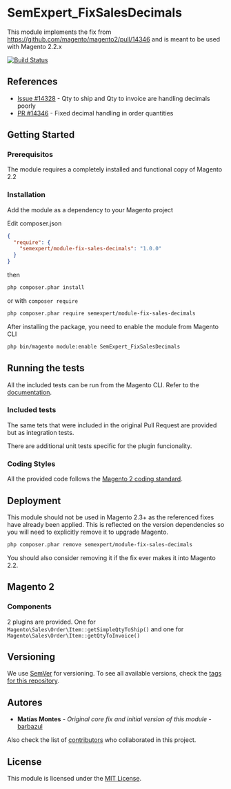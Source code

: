 # SemExpert_FixSalesDecimals

This module implements the fix from https://github.com/magento/magento2/pull/14346 and is meant to be used with Magento 
2.2.x

[![Build Status](https://travis-ci.org/SemExpert/SemExpert_FixSalesDecimals.svg?branch=master)](https://travis-ci.org//SemExpert/SemExpert_FixSalesDecimals)

## References

* [Issue #14328](https://github.com/magento/magento2/issues/14328) - Qty to ship and Qty to invoice are handling decimals poorly
* [PR #14346](https://github.com/magento/magento2/pull/14346) - Fixed decimal handling in order quantities

## Getting Started

### Prerequisitos

The module requires a completely installed and functional copy of Magento 2.2

### Installation

Add the module as a dependency to your Magento project 

Edit composer.json

```json
{
  "require": {
    "semexpert/module-fix-sales-decimals": "1.0.0"
  }
}
```

then

```bash
php composer.phar install
```

or with `composer require`

```bash
php composer.phar require semexpert/module-fix-sales-decimals
```

After installing the package, you need to enable the module from Magento CLI

```bash
php bin/magento module:enable SemExpert_FixSalesDecimals
```

## Running the tests

All the included tests can be run from the Magento CLI. Refer to the 
[documentation](https://devdocs.magento.com/guides/v2.2/config-guide/cli/config-cli-subcommands-test.html).

### Included tests

The same tets that were included in the original Pull Request are provided but as integration tests.

There are additional unit tests specific for the plugin funcionality.

### Coding Styles

All the provided code follows the 
[Magento 2 coding standard](https://devdocs.magento.com/guides/v2.2/coding-standards/bk-coding-standards.html).

## Deployment

This module should not be used in Magento 2.3+ as the referenced fixes have already been applied. This is reflected on 
the version dependencies so you will need to explicitly remove it to upgrade Magento.

```bash
php composer.phar remove semexpert/module-fix-sales-decimals
```

You should also consider removing it if the fix ever makes it into Magento 2.2.

## Magento 2

### Components

2 plugins are provided. One for `Magento\Sales\Order\Item::getSimpleQtyToShip()` and one for 
`Magento\Sales\Order\Item::getQtyToInvoice()` 

## Versioning

We use [SemVer](http://semver.org/) for versioning. To see all available versions, check the 
[tags for this repository](https://github.com/SemExpert/SemExpert_FixSalesDecimals/tags). 

## Autores

* **Matías Montes** - *Original core fix and initial version of this module* - [barbazul](https://github.com/barbazul)

Also check the list of [contributors](https://github.com/SemExpert/SemExpert_FixSalesDecimals/contributors) who 
collaborated in this project.

## License

This module is licensed under the [MIT License](/LICENSE). 

